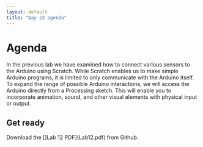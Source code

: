 ```yaml
---
layout: default
title: "Day 23 agenda"
---
```


# Agenda

In the previous lab we have examined how to connect various sensors to the Arduino using Scratch. While Scratch enables us to make simple Arduino programs, it is limited to only communicate with the Arduino itself. To expand the range of possible Arduino interactions, we will access the Arduino directly from a Processing sketch. This will enable you to incorporate animation, sound, and other visual elements with physical input or output.

## Get ready

Download the []Lab 12 PDF](Lab12.pdf) from Github.